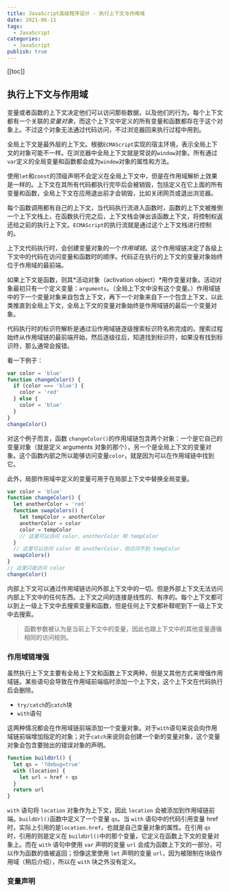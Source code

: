 ```yaml
---
title: JavaScript高级程序设计 - 执行上下文与作用域
date: 2021-06-11
tags:
  - JavaScript
categories:
  - JavaScript
publish: true
---
```


[[toc]]

## 执行上下文与作用域

变量或者函数的上下文决定他们可以访问那些数据，以及他们的行为。每个上下文都有一个关联的*变量对象*，而这个上下文中定义的所有变量和函数都存在于这个对象上。不过这个对象无法通过代码访问，不过浏览器回来执行过程中用到。

全局上下文是最外层的上下文。根据`ECMAScript`实现的宿主环境，表示全局上下文的对象可能不一样。在浏览器中全局上下文就是常说的`window`对象。所有通过`var`定义的全局变量和函数都会成为`window`对象的属性和方法。

使用`let`和`const`的顶级声明不会定义在全局上下文中，但是在作用域解析上效果是一样的。上下文在其所有代码都执行完毕后会被销毁，包括定义在它上面的所有变量和函数，全局上下文在应用退出前才会销毁，比如关闭网页或退出浏览器。

每个函数调用都有自己的上下文，当代码执行流进入函数时，函数的上下文被推倒一个上下文栈上，在函数执行完之后，上下文栈会弹出该函数上下文，将控制权返还给之前的执行上下文。`ECMAScript`的执行流就是通过这个上下文栈进行控制的。

上下文代码执行时，会创建变量对象的一个*作用域链*。这个作用域链决定了各级上下文中的代码在访问变量和函数时的顺序。代码正在执行的上下文的变量对象始终位于作用域的最前端。

如果上下文是函数，则其*活动对象（activation object）*用作变量对象。活动对象最初只有一个定义变量：`arguments`。（全局上下文中没有这个变量。）作用域链中的下一个变量对象来自包含上下文，再下一个对象来自下一个包含上下文，以此类推直到全局上下文，全局上下文的变量对象始终是作用域链的最后一个变量对象。

代码执行时的标识符解析是通过沿作用域链逐级搜索标识符名称完成的。搜索过程始终从作用域链的最前端开始，然后逐级往后，知道找到标识符，如果没有找到标识符，那么通常会报错。

看一下例子：

```js
var color = 'blue'
function changeColor() {
  if (color === 'blue') {
    color = 'red'
  } else {
    color = 'blue'
  }
}
changeColor()
```

对这个例子而言，函数 `changeColor()`的作用域链包含两个对象：一个是它自己的变量对象（就是定义 arguments 对象的那个），另一个是全局上下文的变量对象。这个函数内部之所以能够访问变量`color`，就是因为可以在作用域链中找到它。

此外，局部作用域中定义的变量可用于在局部上下文中替换全局变量。

```js
var color = 'blue'
function changeColor() {
  let anotherColor = 'red'
  function swapColors() {
    let tempColor = anotherColor
    anotherColor = color
    color = tempColor
    // 这里可以访问 color、anotherColor 和 tempColor
  }
  // 这里可以访问 color 和 anotherColor，但访问不到 tempColor
  swapColors()
}
// 这里只能访问 color
changeColor()
```

内部上下文可以通过作用域链访问外部上下文中的一切。但是外部上下文无法访问内部上下文中的任何东西。上下文之间的连接是线性的、有序的。每个上下文都可以到上一级上下文中去搜索变量和函数，但是任何上下文都补鞥呢到下一级上下文中去搜索。

> 函数参数被认为是当前上下文中的变量，因此也跟上下文中的其他变量遵循相同的访问规则。

### 作用域链增强

虽然执行上下文主要有全局上下文和函数上下文两种，但是又其他方式来增强作用域链。某些语句会导致在作用域前端临时添加一个上下文，这个上下文在代码执行后会删除。

- `try/catch`的`catch`块
- `with`语句

这两种情况都会在作用域链前端添加一个变量对象。对于`with`语句来说会向作用域链前端增加指定的对象；对于`catch`来说则会创建一个新的变量对象，这个变量对象会包含要抛出的错误对象的声明。

```js
function buildUrl() {
  let qs = '?debug=true'
  with (location) {
    let url = href + qs
  }
  return url
}
```

`with` 语句将 `location` 对象作为上下文，因此 `location` 会被添加到作用域链前端。`buildUrl()`函数中定义了一个变量 `qs`。当 `with` 语句中的代码引用变量 href 时，实际上引用的是`location.href`，也就是自己变量对象的属性。在引用 `qs` 时，引用的则是定义在 `buildUrl()`中的那个变量，它定义在函数上下文的变量对象上。而在 `with` 语句中使用 `var` 声明的变量 `url` 会成为函数上下文的一部分，可以作为函数的值被返回；但像这里使用 `let` 声明的变量 `url`，因为被限制在块级作用域（稍后介绍），所以在 `with` 块之外没有定义。

### 变量声明
